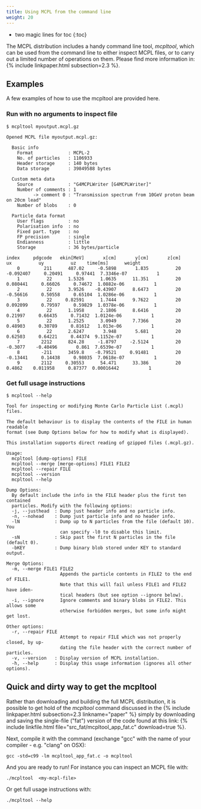```yaml
---
title: Using MCPL from the command line
weight: 20
---
```


- two magic lines for toc
{:toc}

The MCPL distribution includes a handy command line tool, _mcpltool_, which can
be used from the command line to either inspect MCPL files, or to carry out a
limited number of operations on them. Please find more information in: {%
include linkpaper.html subsection=2.3 %}.

## Examples

A few examples of how to use the mcpltool are provided here.

### Run with no arguments to inspect file

```shell
$ mcpltool myoutput.mcpl.gz
```
```
Opened MCPL file myoutput.mcpl.gz:

  Basic info
    Format             : MCPL-2
    No. of particles   : 1106933
    Header storage     : 140 bytes
    Data storage       : 39849588 bytes

  Custom meta data
    Source             : "G4MCPLWriter [G4MCPLWriter]"
    Number of comments : 1
          -> comment 0 : "Transmission spectrum from 10GeV proton beam on 20cm lead"
    Number of blobs    : 0

  Particle data format
    User flags         : no
    Polarisation info  : no
    Fixed part. type   : no
    FP precision       : single
    Endianness         : little
    Storage            : 36 bytes/particle

index     pdgcode   ekin[MeV]       x[cm]       y[cm]       z[cm]          ux          uy          uz    time[ms]      weight
    0         211      487.02     -0.5898       1.835          20   -0.092407     0.20491     0.97441  7.3346e-07           1
    1          22      1.5326      1.0635      11.351          20    0.080441     0.66026     0.74672  1.0882e-06           1
    2          22      3.9526    -0.43907      8.6473          20    -0.56616     0.50558     0.65104  1.0286e-06           1
    3          22     0.82591      1.7444      9.7622          20    0.092099     0.79597     0.59829  1.0378e-06           1
    4          22      1.1958      2.1806      8.6416          20     0.21997     0.66435     0.71432  1.0124e-06           1
    5          22      1.2525      3.0949      7.7366          20     0.48903     0.30789     0.81612   1.013e-06           1
    6          22      2.6247       3.948       5.681          20     0.62503     0.64221     0.44374  9.1152e-07           1
    7        2212      824.28     -1.8797     -2.5124          20     -0.3077    -0.40496       0.861  7.6539e-07           1
    8        -211      3459.8    -0.79521     0.91481          20    -0.13441     0.14438     0.98035  7.0618e-07           1
    9        2112     0.30553      54.471      33.386          20      0.4862    0.011958     0.87377  0.00016442           1
```

### Get full usage instructions

```shell
$ mcpltool --help
```
```
Tool for inspecting or modifying Monte Carlo Particle List (.mcpl) files.

The default behaviour is to display the contents of the FILE in human readable
format (see Dump Options below for how to modify what is displayed).

This installation supports direct reading of gzipped files (.mcpl.gz).

Usage:
  mcpltool [dump-options] FILE
  mcpltool --merge [merge-options] FILE1 FILE2
  mcpltool --repair FILE
  mcpltool --version
  mcpltool --help

Dump Options:
  By default include the info in the FILE header plus the first ten contained
  particles. Modify with the following options:
  -j, --justhead  : Dump just header info and no particle info.
  -n, --nohead    : Dump just particle info and no header info.
  -lN             : Dump up to N particles from the file (default 10). You
                    can specify -l0 to disable this limit.
  -sN             : Skip past the first N particles in the file (default 0).
  -bKEY           : Dump binary blob stored under KEY to standard output.

Merge Options:
  -m, --merge FILE1 FILE2
                    Appends the particle contents in FILE2 to the end of FILE1.
                    Note that this will fail unless FILE1 and FILE2 have iden-
                    tical headers (but see option --ignore below).
  -i, --ignore      Ignore comments and binary blobs in FILE2. This allows some
                    otherwise forbidden merges, but some info might get lost.

Other options:
  -r, --repair FILE
                    Attempt to repair FILE which was not properly closed, by up-
                    dating the file header with the correct number of particles.
  -v, --version   : Display version of MCPL installation.
  -h, --help      : Display this usage information (ignores all other options).

```

## Quick and dirty way to get the mcpltool

Rather than downloading and building the full MCPL distribution, it is possible to get hold
of the _mcpltool_ command discussed in the {% include linkpaper.html subsection=2.3
linkname="paper" %} simply by downloading and saving the
single-file ("fat") version of the code found at this link: {% include linkfile.html file="src_fat/mcpltool_app_fat.c" download=true %}.

Next, compile it with the command (exchange "gcc" with the name of your compiler - e.g.
"clang" on OSX):

```shell
gcc -std=c99 -lm mcpltool_app_fat.c -o mcpltool
```

And you are ready to run! For instance you can inspect an MCPL file with:

```shell
./mcpltool  <my-mcpl-file>
```

Or get full usage instructions with:

```shell
./mcpltool --help
```
